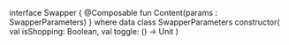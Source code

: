 interface Swapper {
    @Composable
    fun Content(params : SwapperParameters)
}
where
data class SwapperParameters constructor(
    val isShopping: Boolean,
    val toggle: () -> Unit
)